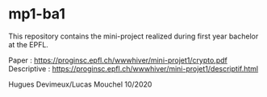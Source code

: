 # mp1-ba1

This repository contains the mini-project realized during first year bachelor at the EPFL. 

Paper : https://proginsc.epfl.ch/wwwhiver/mini-projet1/crypto.pdf
Descriptive : https://proginsc.epfl.ch/wwwhiver/mini-projet1/descriptif.html

Hugues Devimeux/Lucas Mouchel 10/2020
